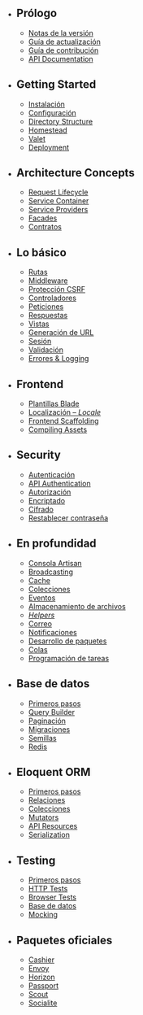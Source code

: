 - ## Prólogo 
    - [Notas de la versión](/docs/{{version}}/releases)
    - [Guía de actualización](/docs/{{version}}/upgrade)
    - [Guía de contribución](/docs/{{version}}/contributions)
    - [API Documentation](/api/{{version}})
- ## Getting Started 
    - [Instalación](/docs/{{version}}/installation)
    - [Configuración](/docs/{{version}}/configuration)
    - [Directory Structure](/docs/{{version}}/structure)
    - [Homestead](/docs/{{version}}/homestead)
    - [Valet](/docs/{{version}}/valet)
    - [Deployment](/docs/{{version}}/deployment)
- ## Architecture Concepts 
    - [Request Lifecycle](/docs/{{version}}/lifecycle)
    - [Service Container](/docs/{{version}}/container)
    - [Service Providers](/docs/{{version}}/providers)
    - [Facades](/docs/{{version}}/facades)
    - [Contratos](/docs/{{version}}/contracts)
- ## Lo básico 
    - [Rutas](/docs/{{version}}/routing)
    - [Middleware](/docs/{{version}}/middleware)
    - [Protección CSRF](/docs/{{version}}/csrf)
    - [Controladores](/docs/{{version}}/controllers)
    - [Peticiones](/docs/{{version}}/requests)
    - [Respuestas](/docs/{{version}}/responses)
    - [Vistas](/docs/{{version}}/views)
    - [Generación de URL](/docs/{{version}}/urls)
    - [Sesión](/docs/{{version}}/session)
    - [Validación](/docs/{{version}}/validation)
    - [Errores & Logging](/docs/{{version}}/errors)
- ## Frontend 
    - [Plantillas Blade](/docs/{{version}}/blade)
    - [Localización – *Locale*](/docs/{{version}}/localization)
    - [Frontend Scaffolding](/docs/{{version}}/frontend)
    - [Compiling Assets](/docs/{{version}}/mix)
- ## Security 
    - [Autenticación](/docs/{{version}}/authentication)
    - [API Authentication](/docs/{{version}}/passport)
    - [Autorización](/docs/{{version}}/authorization)
    - [Encriptado](/docs/{{version}}/encryption)
    - [Cifrado](/docs/{{version}}/hashing)
    - [Restablecer contraseña](/docs/{{version}}/passwords)
- ## En profundidad 
    - [Consola Artisan](/docs/{{version}}/artisan)
    - [Broadcasting](/docs/{{version}}/broadcasting)
    - [Cache](/docs/{{version}}/cache)
    - [Colecciones](/docs/{{version}}/collections)
    - [Eventos](/docs/{{version}}/events)
    - [Almacenamiento de archivos](/docs/{{version}}/filesystem)
    - [*Helpers*](/docs/{{version}}/helpers)
    - [Correo](/docs/{{version}}/mail)
    - [Notificaciones](/docs/{{version}}/notifications)
    - [Desarrollo de paquetes](/docs/{{version}}/packages)
    - [Colas](/docs/{{version}}/queues)
    - [Programación de tareas](/docs/{{version}}/scheduling)
- ## Base de datos 
    - [Primeros pasos](/docs/{{version}}/database)
    - [Query Builder](/docs/{{version}}/queries)
    - [Paginación](/docs/{{version}}/pagination)
    - [Migraciones](/docs/{{version}}/migrations)
    - [Semillas](/docs/{{version}}/seeding)
    - [Redis](/docs/{{version}}/redis)
- ## Eloquent ORM 
    - [Primeros pasos](/docs/{{version}}/eloquent)
    - [Relaciones](/docs/{{version}}/eloquent-relationships)
    - [Colecciones](/docs/{{version}}/eloquent-collections)
    - [Mutators](/docs/{{version}}/eloquent-mutators)
    - [API Resources](/docs/{{version}}/eloquent-resources)
    - [Serialization](/docs/{{version}}/eloquent-serialization)
- ## Testing 
    - [Primeros pasos](/docs/{{version}}/testing)
    - [HTTP Tests](/docs/{{version}}/http-tests)
    - [Browser Tests](/docs/{{version}}/dusk)
    - [Base de datos](/docs/{{version}}/database-testing)
    - [Mocking](/docs/{{version}}/mocking)
- ## Paquetes oficiales 
    - [Cashier](/docs/{{version}}/billing)
    - [Envoy](/docs/{{version}}/envoy)
    - [Horizon](/docs/{{version}}/horizon)
    - [Passport](/docs/{{version}}/passport)
    - [Scout](/docs/{{version}}/scout)
    - [Socialite](/docs/{{version}}/socialite)
